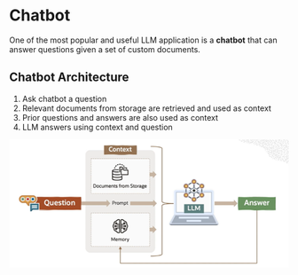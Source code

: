 # Chatbot

One of the most popular and useful LLM application is a **chatbot** that can answer questions given a set of custom documents.

## Chatbot Architecture

1. Ask chatbot a question
2. Relevant documents from storage are retrieved and used as context
3. Prior questions and answers are also used as context
4. LLM answers using context and question

![Chatbot Architecture](../images/chatbot_architecture.png)
